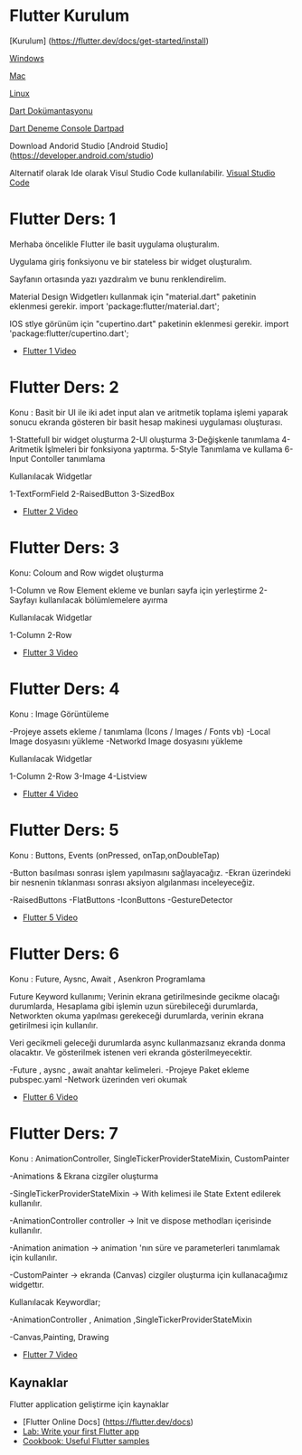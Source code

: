 # Flutter Kurulum

[Kurulum] (https://flutter.dev/docs/get-started/install)

[Windows](https://flutter.dev/docs/get-started/install/windows)

[Mac](https://flutter.dev/docs/get-started/install/macos)

[Linux](https://flutter.dev/docs/get-started/install/linux)

[Dart Dokümantasyonu](https://dart.dev/get-dart)

[Dart Deneme Console Dartpad ](https://dartpad.dev/0df636e00f348bdec2bc1c8ebc7daeb1)

Download Andorid Studio
[Android Studio] (https://developer.android.com/studio)

Alternatif olarak Ide olarak Visul Studio Code kullanılabilir.
[Visual Studio Code](https://code.visualstudio.com/download)


# Flutter Ders: 1

Merhaba öncelikle Flutter ile  basit uygulama oluşturalım.

Uygulama giriş fonksiyonu ve bir stateless bir widget oluşturalım.

Sayfanın ortasında yazı yazdıralım ve bunu renklendirelim.

Material Design Widgetlerı kullanmak için "material.dart" paketinin eklenmesi gerekir.
import 'package:flutter/material.dart';

IOS stlye görünüm için "cupertino.dart" paketinin eklenmesi gerekir.
import 'package:flutter/cupertino.dart';


- [Flutter 1 Video](https://www.instagram.com/tv/CEC8CRdFC5-/?utm_source=ig_web_copy_link)

# Flutter Ders: 2

Konu : Basit bir UI ile iki adet input alan ve aritmetik toplama işlemi yaparak
 sonucu ekranda gösteren bir basit hesap makinesi uygulaması oluşturası.

1-Stattefull bir widget oluşturma
2-UI oluşturma
3-Değişkenle tanımlama
4-Aritmetik İşlmeleri bir fonksiyona yaptırma.
5-Style Tanımlama ve kullama
6-Input Contoller tanımlama

Kullanılacak Widgetlar

1-TextFormField
2-RaisedButton
3-SizedBox

- [Flutter 2 Video](https://www.instagram.com/tv/CEPvJFuFju_/?utm_source=ig_web_copy_link)

# Flutter Ders: 3

Konu: Coloum and Row wigdet oluşturma

1-Column ve Row Element ekleme ve bunları sayfa için yerleştirme
2-Sayfayı kullanılacak bölümlemelere ayırma

Kullanılacak Widgetlar

1-Column
2-Row

- [Flutter 3 Video](https://www.instagram.com/tv/CEeblo5FOJV/?utm_source=ig_web_copy_link)

# Flutter Ders: 4

Konu : Image Görüntüleme

-Projeye assets ekleme / tanımlama (Icons / Images / Fonts vb)
-Local Image dosyasını yükleme
-Networkd Image dosyasını yükleme

Kullanılacak Widgetlar

1-Column
2-Row
3-Image
4-Listview

- [Flutter 4 Video](https://www.instagram.com/tv/CEwmuaClDOE)

# Flutter Ders: 5

Konu : Buttons, Events (onPressed, onTap,onDoubleTap)

-Button basılması sonrası işlem yapılmasını sağlayacağız.
-Ekran üzerindeki bir nesnenin tıklanması sonrası aksiyon algılanması inceleyeceğiz.

-RaisedButtons
-FlatButtons
-IconButtons
-GestureDetector

- [Flutter 5 Video](https://www.instagram.com/tv/CFChqUgFrC9)

# Flutter Ders: 6

Konu : Future, Aysnc, Await , Asenkron Programlama

Future Keyword kullanımı;
Verinin ekrana getirilmesinde gecikme olacağı durumlarda,
Hesaplama gibi işlemin uzun sürebileceği durumlarda,
Networkten okuma yapılması gerekeceği durumlarda,
verinin ekrana getirilmesi için kullanılır.

Veri gecikmeli geleceği durumlarda async kullanmazsanız ekranda donma olacaktır.
Ve gösterilmek istenen veri ekranda gösterilmeyecektir.


-Future , aysnc , await anahtar kelimeleri.
-Projeye Paket ekleme pubspec.yaml
-Network üzerinden veri okumak

- [Flutter 6 Video](https://youtu.be/Gh6lRCQn6A4)

# Flutter Ders: 7

Konu : AnimationController, SingleTickerProviderStateMixin, CustomPainter

-Animations & Ekrana cizgiler oluşturma

-SingleTickerProviderStateMixin -> With kelimesi ile State Extent edilerek kullanılır.

-AnimationController controller -> Init ve dispose methodları içerisinde kullanılır.

-Animation<double> animation -> animation 'nın süre ve parameterleri tanımlamak için kullanılır.

-CustomPainter -> ekranda (Canvas) cizgiler oluşturma için kullanacağımız widgettır.

Kullanılacak Keywordlar;

-AnimationController , Animation ,SingleTickerProviderStateMixin

-Canvas,Painting, Drawing

- [Flutter 7 Video](https://www.youtube.com/watch?v=JP35mIFu3qw)


## Kaynaklar

Flutter application geliştirme için kaynaklar

- [Flutter Online Docs] (https://flutter.dev/docs)
- [Lab: Write your first Flutter app](https://flutter.dev/docs/get-started/codelab)
- [Cookbook: Useful Flutter samples](https://flutter.dev/docs/cookbook)


